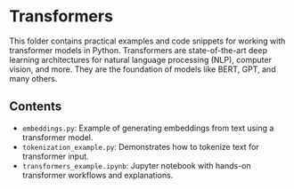 # Transformers

This folder contains practical examples and code snippets for working with transformer models in Python. Transformers are state-of-the-art deep learning architectures for natural language processing (NLP), computer vision, and more. They are the foundation of models like BERT, GPT, and many others.

## Contents

- `embeddings.py`: Example of generating embeddings from text using a transformer model.
- `tokenization_example.py`: Demonstrates how to tokenize text for transformer input.
- `transformers_example.ipynb`: Jupyter notebook with hands-on transformer workflows and explanations.
